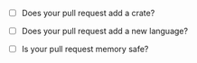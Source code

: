 

- [ ] Does your pull request add a crate?
- [ ] Does your pull request add a new language?
- [ ] Is your pull request memory safe?

